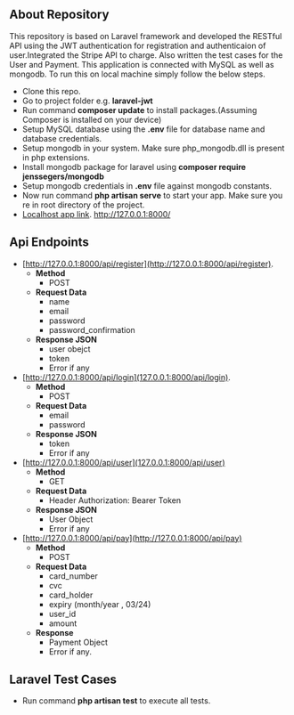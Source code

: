 ## About Repository

This repository is based on Laravel framework and developed the RESTful API using the JWT authentication for registration and authenticaion of user.Integrated the Stripe API to charge. Also written the test cases for the User and Payment. This application is connected with MySQL as well as mongodb.
To run this on local machine simply follow the below steps.

- Clone this repo.
- Go to project folder e.g. **laravel-jwt**
- Run command **composer update** to install packages.(Assuming Composer is installed on your device)
- Setup MySQL database using the **.env** file for database name and database credentials.
- Setup mongodb in your system. Make sure php_mongodb.dll is present in php extensions.
- Install mongodb package for laravel using **composer require jenssegers/mongodb**
- Setup mongodb credentials in **.env** file against mongodb constants.
- Now run command **php artisan serve** to start your app. Make sure you re in root directory of the project.
- [Localhost app link](http://127.0.0.1:8000/). http://127.0.0.1:8000/


## Api Endpoints

- [http://127.0.0.1:8000/api/register](http://127.0.0.1:8000/api/register).
    - **Method**
        - POST
    - **Request Data**
        - name
        - email
        - password
        - password_confirmation
    - **Response JSON**
        - user obejct
        - token
        - Error if any   
- [http://127.0.0.1:8000/api/login](127.0.0.1:8000/api/login).
     - **Method**
        - POST
     - **Request Data**
        - email
        - password
    - **Response JSON**
        - token 
        - Error if any
- [http://127.0.0.1:8000/api/user](127.0.0.1:8000/api/user)
     - **Method**
        - GET
     - **Request Data**
        - Header Authorization: Bearer Token
     - **Response JSON**
        - User Object 
        - Error if any
- [http://127.0.0.1:8000/api/pay](http://127.0.0.1:8000/api/pay)
  - **Method**
      - POST  
  - **Request Data**
      - card_number
      - cvc
      - card_holder
      - expiry (month/year , 03/24)
      - user_id
      - amount 
  - **Response**
      - Payment Object
      - Error if any.  

## Laravel Test Cases
- Run command **php artisan test** to execute all tests. 


